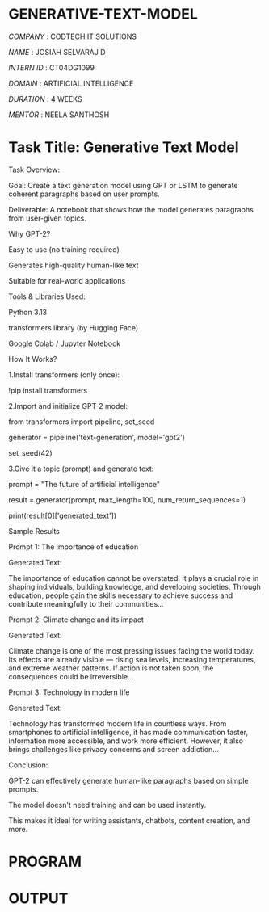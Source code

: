 # GENERATIVE-TEXT-MODEL

*COMPANY* : CODTECH IT SOLUTIONS

*NAME* : JOSIAH SELVARAJ D

*INTERN ID* : CT04DG1099

*DOMAIN* : ARTIFICIAL INTELLIGENCE

*DURATION* : 4 WEEKS

*MENTOR* : NEELA SANTHOSH


# Task Title: Generative Text Model

Task Overview:

Goal: Create a text generation model using GPT or LSTM to generate coherent paragraphs based on user prompts.

Deliverable: A notebook that shows how the model generates paragraphs from user-given topics.

Why GPT-2?

Easy to use (no training required)

Generates high-quality human-like text

Suitable for real-world applications

Tools & Libraries Used:

Python 3.13

transformers library (by Hugging Face)

Google Colab / Jupyter Notebook

How It Works?

1.Install transformers (only once):

!pip install transformers

2.Import and initialize GPT-2 model:

from transformers import pipeline, set_seed

generator = pipeline('text-generation', model='gpt2')

set_seed(42)

3.Give it a topic (prompt) and generate text:

prompt = "The future of artificial intelligence"

result = generator(prompt, max_length=100, num_return_sequences=1)

print(result[0]['generated_text'])

Sample Results

Prompt 1: The importance of education

Generated Text:

The importance of education cannot be overstated. It plays a crucial role in shaping individuals, building knowledge, and developing societies. Through education, people gain the skills necessary to achieve success and contribute meaningfully to their communities...

Prompt 2: Climate change and its impact

Generated Text:

Climate change is one of the most pressing issues facing the world today. Its effects are already visible — rising sea levels, increasing temperatures, and extreme weather patterns. If action is not taken soon, the consequences could be irreversible...

Prompt 3: Technology in modern life

Generated Text:

Technology has transformed modern life in countless ways. From smartphones to artificial intelligence, it has made communication faster, information more accessible, and work more efficient. However, it also brings challenges like privacy concerns and screen addiction...

Conclusion:

GPT-2 can effectively generate human-like paragraphs based on simple prompts.

The model doesn't need training and can be used instantly.

This makes it ideal for writing assistants, chatbots, content creation, and more.

# PROGRAM



# OUTPUT
